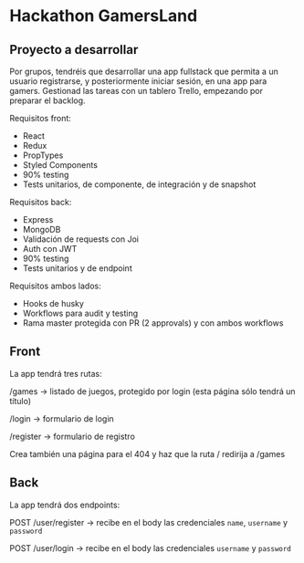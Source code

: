 # Hackathon GamersLand

## Proyecto a desarrollar

Por grupos, tendréis que desarrollar una app fullstack que permita a un usuario registrarse, y posteriormente iniciar sesión, en una app para gamers. Gestionad las tareas con un tablero Trello, empezando por preparar el backlog.

Requisitos front:

- React
- Redux
- PropTypes
- Styled Components
- 90% testing
- Tests unitarios, de componente, de integración y de snapshot

Requisitos back:

- Express
- MongoDB
- Validación de requests con Joi
- Auth con JWT
- 90% testing
- Tests unitarios y de endpoint

Requisitos ambos lados:

- Hooks de husky
- Workflows para audit y testing
- Rama master protegida con PR (2 approvals) y con ambos workflows

## Front

La app tendrá tres rutas:

/games -> listado de juegos, protegido por login (esta página sólo tendrá un título)

/login -> formulario de login

/register -> formulario de registro

Crea también una página para el 404 y haz que la ruta / redirija a /games

## Back

La app tendrá dos endpoints:

POST /user/register -> recibe en el body las credenciales `name`, `username` y `password`

POST /user/login -> recibe en el body las credenciales `username` y `password`
